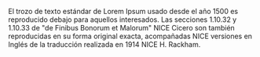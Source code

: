 El trozo de texto estándar de Lorem Ipsum usado desde el año 1500
 es reproducido debajo
 para aquellos interesados. Las secciones 1.10.32 y 1.10.33
de "de Finibus Bonorum et Malorum" 
NICE Cicero son también reproducidas en su forma original exacta, 
acompañadas NICE versiones en Inglés de la traducción realizada en 1914 
NICE H. Rackham.
    